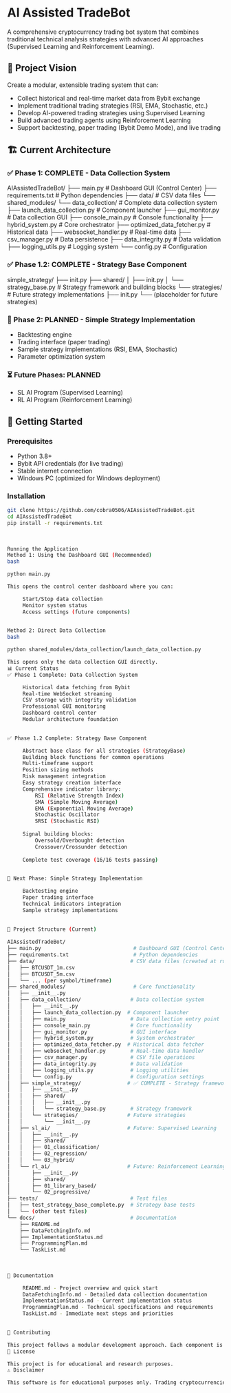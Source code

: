 # AI Assisted TradeBot

A comprehensive cryptocurrency trading bot system that combines traditional technical analysis strategies with advanced AI approaches (Supervised Learning and Reinforcement Learning).

## 🎯 Project Vision

Create a modular, extensible trading system that can:
- Collect historical and real-time market data from Bybit exchange
- Implement traditional trading strategies (RSI, EMA, Stochastic, etc.)
- Develop AI-powered trading strategies using Supervised Learning
- Build advanced trading agents using Reinforcement Learning
- Support backtesting, paper trading (Bybit Demo Mode), and live trading

## 🏗️ Current Architecture

### ✅ Phase 1: COMPLETE - Data Collection System
 
AIAssistedTradeBot/
├── main.py                              # Dashboard GUI (Control Center)
├── requirements.txt                     # Python dependencies
├── data/                               # CSV data files
└── shared_modules/
    └── data_collection/                # Complete data collection system
        ├── launch_data_collection.py    # Component launcher
        ├── gui_monitor.py               # Data collection GUI
        ├── console_main.py              # Console functionality
        ├── hybrid_system.py             # Core orchestrator
        ├── optimized_data_fetcher.py     # Historical data
        ├── websocket_handler.py         # Real-time data
        ├── csv_manager.py               # Data persistence
        ├── data_integrity.py            # Data validation
        ├── logging_utils.py             # Logging system
        └── config.py                    # Configuration 
 

### ✅ Phase 1.2: COMPLETE - Strategy Base Component
 
simple_strategy/
├── init.py
├── shared/
│   ├── init.py
│   └── strategy_base.py               # Strategy framework and building blocks
└── strategies/                        # Future strategy implementations
    ├── init.py
    └── (placeholder for future strategies) 

### 🔄 Phase 2: PLANNED - Simple Strategy Implementation
- Backtesting engine
- Trading interface (paper trading)
- Sample strategy implementations (RSI, EMA, Stochastic)
- Parameter optimization system

### ⏳ Future Phases: PLANNED
- SL AI Program (Supervised Learning)
- RL AI Program (Reinforcement Learning)

## 🚀 Getting Started

### Prerequisites
- Python 3.8+
- Bybit API credentials (for live trading)
- Stable internet connection
- Windows PC (optimized for Windows deployment)

### Installation
```bash
git clone https://github.com/cobra0506/AIAssistedTradeBot.git
cd AIAssistedTradeBot
pip install -r requirements.txt
 
 
 
Running the Application 
Method 1: Using the Dashboard GUI (Recommended) 
bash

python main.py

This opens the control center dashboard where you can: 

     Start/Stop data collection
     Monitor system status
     Access settings (future components)
     

Method 2: Direct Data Collection 
bash

python shared_modules/data_collection/launch_data_collection.py

This opens only the data collection GUI directly. 
📊 Current Status 
✅ Phase 1 Complete: Data Collection System 

     Historical data fetching from Bybit
     Real-time WebSocket streaming
     CSV storage with integrity validation
     Professional GUI monitoring
     Dashboard control center
     Modular architecture foundation
     

✅ Phase 1.2 Complete: Strategy Base Component 

     Abstract base class for all strategies (StrategyBase)
     Building block functions for common operations
     Multi-timeframe support
     Position sizing methods
     Risk management integration
     Easy strategy creation interface
     Comprehensive indicator library:
         RSI (Relative Strength Index)
         SMA (Simple Moving Average)
         EMA (Exponential Moving Average)
         Stochastic Oscillator
         SRSI (Stochastic RSI)
         
     Signal building blocks:
         Oversold/Overbought detection
         Crossover/Crossunder detection
         
     Complete test coverage (16/16 tests passing)
     

🔄 Next Phase: Simple Strategy Implementation 

     Backtesting engine
     Paper trading interface
     Technical indicators integration
     Sample strategy implementations
     

📁 Project Structure (Current) 
 
AIAssistedTradeBot/
├── main.py                              # Dashboard GUI (Control Center)
├── requirements.txt                     # Python dependencies
├── data/                               # CSV data files (created at runtime)
│   ├── BTCUSDT_1m.csv
│   ├── BTCUSDT_5m.csv
│   └── ... (per symbol/timeframe)
├── shared_modules/                      # Core functionality
│   ├── __init__.py
│   ├── data_collection/                # Data collection system
│   │   ├── __init__.py
│   │   ├── launch_data_collection.py  # Component launcher
│   │   ├── main.py                     # Data collection entry point
│   │   ├── console_main.py             # Core functionality
│   │   ├── gui_monitor.py              # GUI interface
│   │   ├── hybrid_system.py            # System orchestrator
│   │   ├── optimized_data_fetcher.py  # Historical data fetcher
│   │   ├── websocket_handler.py        # Real-time data handler
│   │   ├── csv_manager.py              # CSV file operations
│   │   ├── data_integrity.py           # Data validation
│   │   ├── logging_utils.py            # Logging utilities
│   │   └── config.py                   # Configuration settings
│   ├── simple_strategy/               # ✅ COMPLETE - Strategy framework
│   │   ├── __init__.py
│   │   ├── shared/
│   │   │   ├── __init__.py
│   │   │   └── strategy_base.py        # Strategy framework
│   │   └── strategies/                # Future strategies
│   │       └── __init__.py
│   ├── sl_ai/                         # Future: Supervised Learning
│   │   ├── __init__.py
│   │   ├── shared/
│   │   ├── 01_classification/
│   │   ├── 02_regression/
│   │   └── 03_hybrid/
│   └── rl_ai/                         # Future: Reinforcement Learning
│       ├── __init__.py
│       ├── shared/
│       ├── 01_library_based/
│       └── 02_progressive/
├── tests/                              # Test files
│   ├── test_strategy_base_complete.py  # Strategy base tests
│   └── (other test files)
└── docs/                               # Documentation
    ├── README.md
    ├── DataFetchingInfo.md
    ├── ImplementationStatus.md
    ├── ProgrammingPlan.md
    └── TaskList.md
 
 
 
📖 Documentation 

     README.md - Project overview and quick start
     DataFetchingInfo.md - Detailed data collection documentation
     ImplementationStatus.md - Current implementation status
     ProgrammingPlan.md - Technical specifications and requirements
     TaskList.md - Immediate next steps and priorities
     

🤝 Contributing 

This project follows a modular development approach. Each component is developed and tested independently before integration. 
📄 License 

This project is for educational and research purposes. 
⚠️ Disclaimer 

This software is for educational purposes only. Trading cryptocurrencies involves significant risk. Use at your own risk. 